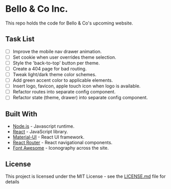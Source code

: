 # Bello & Co Inc.

This repo holds the code for Bello & Co's upcoming website.

## Task List

- [ ] Improve the mobile nav drawer animation.
- [ ] Set cookie when user overrides theme selection.
- [ ] Style the 'back-to-top' button per theme.
- [ ] Create a 404 page for bad routing.
- [ ] Tweak light/dark theme color schemes.
- [ ] Add green accent color to applicable elements.
- [ ] Insert logo, favicon, apple touch icon when logo is available.
- [ ] Refactor routes into separate config component.
- [ ] Refactor state (theme, drawer) into separate config component.

## Built With

- [Node.js](https://nodejs.org/en/) - Javascript runtime.
- [React](https://reactjs.org/) - JavaScript library.
- [Material-UI](https://material-ui.com/) - React UI framework.
- [React Router](https://reactrouter.com/) - React navigational components.
- [Font Awesome](https://fontawesome.com/) - Iconography across the site.

## License

This project is licensed under the MIT License - see the [LICENSE.md](LICENSE) file for details
